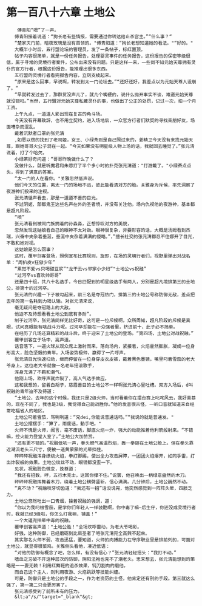 # 第一百八十六章 土地公
        傅青阳“嗯”了一声。
       傅青阳接着说道：“狗长老有些情报，需要通过你转达给止杀宫主。”“什么事？“
       “楚家灭门前，暗夜玫瑰是没有首领的。"傅青阳道：“狗长老想知道她的看法。"“好的。"
       大概半小时后，五行盟论坛的管理员，发了一条帖子，标红置顶。
       帖子内容很简单，就是一份任务报告，处理婴灵事件的任务报告，这份报告的保密等级很低，属于寻常的灵境行者案件，公布出来没有问题。只是这样一来，一些尚不知元始天尊拥有灵仆的官方行者，根据这份报告，能推理出很多东西。
       五行盟的灵境行者看完报告内容，立刻支棱起来。
       “原来是这么回事，早说啊，转发到太一门论坛去。”“还好还好，我差点以为元始天尊人设崩了。“
       “早就转发过去了，那群货没声儿了，就几个嘴硬的，说什么抛开事实不谈，难道元始天尊就没错吗。”当然，五行盟对元始天尊私藏灵仆的事，也做出了公正的处罚，记过一次，扣一个月工资。
       上午九点，一道道人影出现在复古的角斗场。
       今天没有开幕致辞，也不用立契约，进入场地后，一众官方行者们默契的寻找亲朋好友，场面嘈杂而混乱。
       戴着沉默者口罩的张元清
       ,如愿以偿的找到了老司姬，女王、小绿茶则是自己照过来的，姜精卫今天没有来找元始天尊，跟她哥哥火公子混在一起。“今天如果没有明星级人物上场的话，我就回去睡觉了。”张元清说着，打了个哈欠。
       小绿茶好奇问道：“哥哥昨晚做什么了？
       没做什么，就是听魔君和朱蓉打了半个多小时的扑克张元清道："打游戴了。"小绿茶点点头，得到了满意的答案。
       “太一门的人在看你。"关雅忽然低声说。
       他们今天的位置，离太一门的场地不远，彼此能看清对方的脸。关雅身为斥候，率先洞察了夜游神们投来的注视。
       张元清循声看去，那是一道道不善的目光。
       不过阴姬、部都鬼王这些名声在外的圣者境，并没有关注他。场内仇视他的夜游神，基本都是超凡阶段。
       “喷”
       张元清看到被同门族拥着的孙淼淼，正想惊叹对方的美貌，
       忽然发现这姑娘看自己的眼神不太对劲。眼神很复杂，非要形容的话，大概是汤姆看到杰瑞，兴奋中夹杂着垂涎，垂涎中夹杂着满满的侵略。”，”擅长社交的张元清都忍不住娜开了目光，不敢和她对视。
       这姑娘是怎么回事？
       这时，覆甲剑客登场，照例宣布比赛规则，旋即，在场的灵境行者们，视野里弹出对战名单：“周扒皮v狂傲少年”
       “累觉不爱vs只喝甜豆浆”"龙干云vs邻家小少妇”"士地公vs祝融”
       "过河卒vs喜欢帅哥哥”
       还是四十组，共八十名选手，今日匹配到的明星级选手有两人，分别是超凡境排第三的士地公，排第十的过河卒。
       张元清的兴趣一下子被勾起来，前三名是夺冠热门，排第三的士地公号称防御无敌，差点把去年的第一名耗到力竭认输。对张元清来说，
       毫无疑问是夺冠路上的大敌。
       他迫不及待想看看土地公到底有多耐“。
       制于过河卒，张元清同样无比好奇，这可是一位斥候啊，众所周知，超凡阶段的斥候是真眼，试问真眼能有啥战斗力呢。过河卒却能在一众强者里，挤进前十，此子必不简单。
       在经历了几场还算精彩的战斗后，终于迎来了土地公的登场。“第四场，土地公对战祝融。”
       覆甲创客立于场中，高声道。
       话音落下，一道火球从观众席上激射而来，落向场内，紧接着，火焰霍然膨胀，凝成一位身形高大，脸色坚毅的青年。入场姿势极帅，赢得了一片呼声。
       张元清目光快速扫动，继而停留在一位身穿皮衣皮裤，戴着黑色墨镜，嘴里叼着雪茄的老大爷身上。这位老大爷就像一名老年摇滚歌手，
       浑身充满了不羁和潮气。
       他刚上场，欢呼声就炸裂了，高人气选手效应。
       这和我想的，留着白胡子，慈眉善目的士地公不一样啊张元清心里吐槽。双方入场后，d叫祝融的青年迫不及待道：
       “土地公，去年的这个时候，我还只是2级火师，当时看着你在擂台赛上叱咤风云，我好美慕的，现在不同了，我也是3级，我觉得自己能战胜你。”他的发音很古怪，一听口音就知道来自经常吃福省人的地区。
       土地公叼着雪茄，骂咧咧道：“兄dei,你能说普通话吗。”“我说的就是普通发。"
       土地公摆摆手：“算了，雨废话，動手吧。"
       火师不愧是火师，闻言，毫不废话，脚底火焰一炸，强大的动能推着他利箭般射来。“不错嘛，控火能力登堂入室了。”土地公大加赞赏。
       "还有更不错的。”祝融低吼一声，拳头燃气高温烈焰，轰一拳砸在土地公脸上。但在拳头靠近潮流老头三尺寸，便被一道黄蒙蒙的光晕挡住。
       砰砰砰祝融浑身缭绕火焰，拳打脚踢，使出全力攻击屏障，一团团火焰爆开，如同手雷，打出炸裂般的效果。土地公纹丝不动，眼镜都没歪一下。
       见状，祝融脸色微变，挽尊道：
       “我还有招数，哼，五行木克士，这回你撑不住。”说罢，他召唤出一柄绿意盎然的木刀。
       砰砰砰祝融挥舞着木刀，绕着土地公横劈竖斩，信心满满。几分钟后，土地公巍然不动。
       “克不动？”祝融咬牙切齿道：“我还有一招”话没说完，他突然感觉到一阵阵头晕，四肢乏力。
       土地公悠然吐出一口青烟，操着祝融的强调，道：
       “你以为我叼根雪茄，是学你们年轻人一样装酷啊，你中毒了嘛~后生仔，你还没成灵境行者时，我就已经3级啦，你怎么打我嘛，铺盖！“
       一个大逼兜拍晕中毒的祝融。
       覆甲创客高声道："土地公胜！"全场欢呼雷动，为老大爷喝彩。
       好强，这种防御，已经磨砺到比肩圣者了吧张元清完全高興不起來。
       其实那名火师不弱，攻击迅猛，要知道，火师的肉搏能力在守序职业里是排前列的，可面对土地公，就显得很菜鸡。关雅侧头看他，凑近低语：
       “对他的防御有概念了吧，怎么样，有没有信心？”张元清轻轻摇头：“我打不动。”
       嗜血之刃破不开这种层次的防御，阴阳法袍也克不了潮老头。思来想去，张元清能想到的策略是一一耍无赖！利用红舞鞋的追杀效果，钝刀割肉的磨他。
       而自己这个主人，则利用夜游、火焰跳跃等技能纠缠。
       可是，防御只是土地公的手段之一，作为老资历的土怪，他肯定还有别的手段。第三就这么强了，第一第二只会更厉害了。
       张元清感受到了前所未有的压力。
       &lt;a"/s/"target="_blank"&gt;